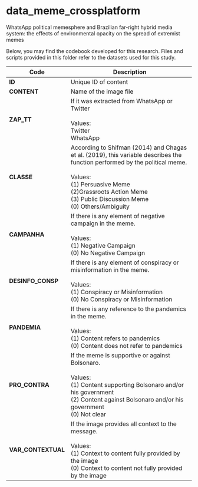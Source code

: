 # data_meme_crossplatform
WhatsApp political memesphere and Brazilian far-right hybrid media system: the effects of environmental opacity on the spread of extremist memes

Below, you may find the codebook developed for this research.
Files and scripts provided in this folder refer to the datasets used for this study.

| Code  | Description |
| ------------- | ------------- |
| **ID**  | Unique ID of content  |
| **CONTENT**  | Name of the image file  |
| **ZAP_TT**  | If it was extracted from WhatsApp or Twitter<br><br>Values:<br>Twitter<br>WhatsApp  |
| **CLASSE**  | According to Shifman (2014) and Chagas et al. (2019), this variable describes the function performed by the political meme.<br><br>Values:<br>(1) Persuasive Meme<br>(2)Grassroots Action Meme<br>(3) Public Discussion Meme<br>(0) Others/Ambiguity  |
| **CAMPANHA**  | If there is any element of negative campaign in the meme.<br><br>Values:<br>(1) Negative Campaign<br>(0) No Negative Campaign  |
| **DESINFO_CONSP**  | If there is any element of conspiracy or misinformation in the meme.<br><br>Values:<br>(1) Conspiracy or Misinformation<br>(0) No Conspiracy or Misinformation  |
| **PANDEMIA**  | If there is any reference to the pandemics in the meme.<br><br>Values:<br>(1) Content refers to pandemics<br>(0) Content does not refer to pandemics  |
| **PRO_CONTRA**  | If the meme is supportive or against Bolsonaro.<br><br>Values:<br>(1) Content supporting Bolsonaro and/or his government<br>(2) Content against Bolsonaro and/or his government<br>(0) Not clear  |
| **VAR_CONTEXTUAL**  | If the image provides all context to the message.<br><br>Values:<br>(1) Context to content fully provided by the image<br>(0) Context to content not fully provided by the image  |
